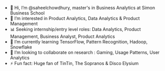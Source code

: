 - 👋 Hi, I’m @saheelchowdhury, master's in Business Analytics at Simon Business School
- 👀 I’m interested in Product Analytics, Data Analytics & Product Management
- 📊 Seeking internship/entry level roles: Data Analytics, Product Management, Business Analyst, Product Analytics 
- 🌱 I’m currently learning TensorFlow, Pattern Recognition, Hadoop, Snowflake
- 💞️ I’m looking to collaborate on research : Gaming, Usage Patterns, User Analytics 
- ⚡ Fun fact: Huge fan of TinTin, The Sopranos & Disco Elysium 

<!---
saheelchowdhury/saheelchowdhury is a ✨ special ✨ repository because its `README.md` (this file) appears on your GitHub profile.
You can click the Preview link to take a look at your changes.
--->
